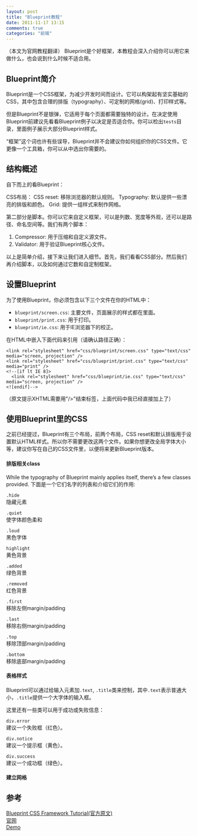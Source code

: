 ```yaml
---
layout: post
title: "Blueprint教程"
date: 2011-11-17 13:15
comments: true
categories: "前端"
---
```

（本文为官网教程翻译）
Blueprint是个好框架，本教程会深入介绍你可以用它来做什么，也会说到什么时候不适合用。

## Blueprint简介
Blueprint是一个CSS框架，为减少开发时间而设计。它可以构架起有坚实基础的CSS，其中包含合理的排版（typography）、可定制的网格(grid)、打印样式等。

但是Blueprint不是银弹，它适用于每个页面都需要独特的设计。在决定使用Blueprint前建议先看看Blueprint例子以决定是否适合你。你可以检出```tests```目录，里面例子展示大部分Blueprint样式。

“框架”这个词也许有些误导，Blueprint并不会建议你如何组织你的CSS文件。它更像一个工具箱，你可以从中选出你需要的。

## 结构概述
自下而上的看Blueprint：

CSS布局：
CSS reset: 移除浏览器的默认规则。
Typography: 默认提供一些漂亮的排版和颜色。
Grid: 提供一组样式来制作网格。

第二部分是脚本。你可以它来自定义框架，可以是列数、宽度等外观，还可以是路径、命名空间等。我们有两个脚本：
1. Compressor: 用于压缩和自定义源文件。
2. Validator: 用于验证Blueprint核心文件。

以上是简单介绍，接下来让我们进入细节。首先，我们看看CSS部分。然后我们再介绍脚本，以及如何通过它数和自定制框架。

## 设置Blueprint
为了使用Blueprint，你必须包含以下三个文件在你的HTML中：

- ```blueprint/screen.css```: 主要文件，页面展示的样式都在里面。
- ```blueprint/print.css```: 用于打印。
- ```blueprint/ie.css```: 用于IE浏览器下的校正。

在HTML中嵌入下面代码来引用（请确认路径正确）：
```
<link rel="stylesheet" href="css/blueprint/screen.css" type="text/css" media="screen, projection" />
<link rel="stylesheet" href="css/blueprint/print.css" type="text/css" media="print" /> 
<!--[if lt IE 8]>
  <link rel="stylesheet" href="css/blueprint/ie.css" type="text/css" media="screen, projection" />
<![endif]-->
```
（原文提示XHTML需要用"/>"结束标签，上面代码中我已经直接加上了）

## 使用Blueprint里的CSS
之前已经提过，Blueprint有三个布局，前两个布局，CSS reset和默认排版用于设置默认HTML样式。所以你不需要更改这两个文件。如果你想更改全局字体大小等，建议你写在自己的CSS文件里，以便将来更新Blueprint版本。

#### 排版相关class
While the typography of Blueprint mainly applies itself, there’s a few classes
provided. 下面是一个它们名字的列表和介绍它们的作用:


`.hide`  
隐藏元素

`.quiet`  
使字体颜色柔和

`.loud`  
黑色字体

`highlight`  
黄色背景

`.added`  
绿色背景

`.removed`  
红色背景

`.first`  
移除左侧margin/padding

`.last`  
移除右侧margin/padding

`.top`  
移除顶部margin/padding

`.bottom`  
移除底部margin/padding

#### 表格样式
Blueprint可以通过给输入元素加`.text`, `.title`类来控制，其中`.text`表示普通大小，`.title`提供一个大字体的输入框。

这里还有一些类可以用于成功或失败信息：

`div.error`  
建议一个失败框（红色）。

`div.notice`  
建议一个提示框（黄色）。

`div.success`  
建议一个成功框（绿色）。

#### 建立网格


## 参考
[Blueprint CSS Framework Tutorial(官方原文)](https://github.com/joshuaclayton/blueprint-css/wiki/Quick-start-tutorial)  
[官网](http://blueprintcss.org/)  
[Demo](http://blueprintcss.org/tests/)  
